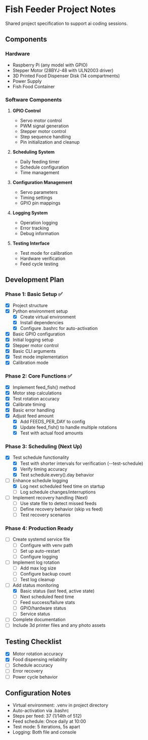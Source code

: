 # Fish Feeder Project Notes

Shared project specification to support ai coding sessions.

## Components

### Hardware
- Raspberry Pi (any model with GPIO)
- Stepper Motor (28BYJ-48 with ULN2003 driver)
- 3D Printed Food Dispenser Disk (14 compartments)
- Power Supply
- Fish Food Container

### Software Components
1. **GPIO Control**
   - Servo motor control
   - PWM signal generation
   - Stepper motor control
   - Step sequence handling
   - Pin initialization and cleanup

2. **Scheduling System**
   - Daily feeding timer
   - Schedule configuration
   - Time management

3. **Configuration Management**
   - Servo parameters
   - Timing settings
   - GPIO pin mappings

4. **Logging System**
   - Operation logging
   - Error tracking
   - Debug information

5. **Testing Interface**
   - Test mode for calibration
   - Hardware verification
   - Feed cycle testing

## Development Plan

### Phase 1: Basic Setup ✅
- [x] Project structure
- [x] Python environment setup
    - [x] Create virtual environment
    - [x] Install dependencies
    - [x] Configure .bashrc for auto-activation
- [x] Basic GPIO configuration
- [x] Initial logging setup
- [x] Stepper motor control
- [x] Basic CLI arguments
- [x] Test mode implementation
- [x] Calibration mode

### Phase 2: Core Functions ✅
- [x] Implement feed_fish() method
- [x] Motor step calculations
- [x] Test rotation accuracy
- [x] Calibrate timing
- [x] Basic error handling
- [x] Adjust feed amount
    - [x] Add FEEDS_PER_DAY to config
    - [x] Update feed_fish() to handle multiple rotations
    - [x] Test with actual food amounts

### Phase 3: Scheduling (Next Up)
- [x] Test schedule functionality
    - [x] Test with shorter intervals for verification (--test-schedule)
    - [x] Verify timing accuracy
    - [x] Test schedule.every().day behavior
- [ ] Enhance schedule logging
    - [x] Log next scheduled feed time on startup
    - [ ] Log schedule changes/interruptions
- [ ] Implement recovery handling (Next)
    - [ ] Use state file to detect missed feeds
    - [ ] Define recovery behavior (skip vs feed)
    - [ ] Test recovery scenarios

### Phase 4: Production Ready
- [ ] Create systemd service file
    - [ ] Configure with venv path
    - [ ] Set up auto-restart
    - [ ] Configure logging
- [ ] Implement log rotation
    - [ ] Add max log size
    - [ ] Configure backup count
    - [ ] Test log cleanup
- [ ] Add status monitoring
    - [x] Basic status (last feed, active state)
    - [ ] Next scheduled feed time
    - [ ] Feed success/failure stats
    - [ ] GPIO/hardware status
    - [ ] Service status
- [ ] Complete documentation
- [ ] Include 3d printer files and any photo assets

## Testing Checklist
- [x] Motor rotation accuracy
- [x] Food dispensing reliability
- [ ] Schedule accuracy
- [ ] Error recovery
- [ ] Power cycle behavior

## Configuration Notes
- Virtual environment: .venv in project directory
- Auto-activation via .bashrc
- Steps per feed: 37 (1/14th of 512)
- Feed schedule: Once daily at 10:00
- Test mode: 5 iterations, 5s apart
- Logging: Both file and console

